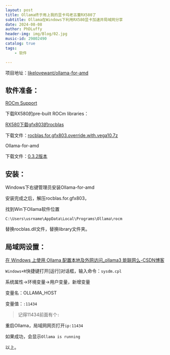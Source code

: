 ```yaml
---
layout: post
title: Ollama终于用上我的显卡坞老古董RX580了
subtitle: Ollama在Windows下利用RX580显卡加速并局域网分享
date: 2024-08-08
author: PhDLuffy
header-img: img/Blog/02.jpg
music-id: 29802490
catalog: true
tags:
    - 软件

---
```


项目地址：[likelovewant/ollama-for-amd](https://github.com/likelovewant/ollama-for-amd)

## 软件准备：

[ROCm Support](https://github.com/likelovewant/ollama-for-amd/wiki)

下载RX580的pre-built ROCm libraries：

[RX580下载gfx803的rocblas](https://github.com/likelovewant/ROCmLibs-for-gfx1103-AMD780M-APU/releases/tag/v0.5.7)  

下载文件：[rocblas.for.gfx803.override.with.vega10.7z](https://github.com/likelovewant/ROCmLibs-for-gfx1103-AMD780M-APU/releases/download/v0.5.7/rocblas.for.gfx803.override.with.vega10.7z)

Ollama-for-amd

下载文件：[0.3.2版本](https://github.com/likelovewant/ollama-for-amd/releases/tag/v0.3.2)

## 安装：

Windows下右键管理员安装Ollama-for-amd

安装完成之后，解压rocblas.for.gfx803，

找到Win下Ollama软件位置

`C:\Users\usrname\AppData\Local\Programs\Ollama\rocm`

替换rocblas.dll文件，替换library文件夹。

## 局域网设置：

[在 Windows 上使用 Ollama 配置本地及外网访问_ollama3 能联网么-CSDN博客](https://blog.csdn.net/weixin_45131680/article/details/138520336)

`Windows+R`快捷键打开[运行]对话框，输入命令：`sysdm.cpl`

系统属性->环境变量->用户变量，新增变量

变量名：OLLAMA_HOST

变量值：`:11434`

> 记得11434前面有个`:`

重启Ollama，局域网网页打开`ip:11434`

如果成功，会显示`Ollama is running`

以上。
